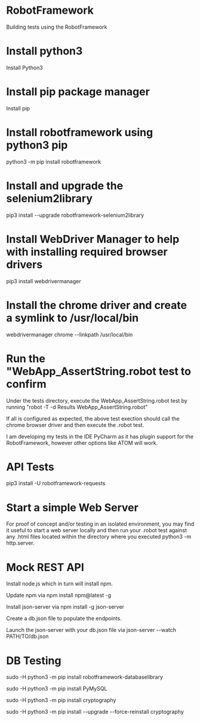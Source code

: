 # RobotFramework
Building tests using the RobotFramework

# Install python3
Install Python3
# Install pip package manager
Install pip
# Install robotframework using python3 pip
python3 -m pip install robotframework
# Install and upgrade the selenium2library
pip3 install --upgrade robotframework-selenium2library
# Install WebDriver Manager to help with installing required browser drivers
pip3 install webdrivermanager
# Install the chrome driver and create a symlink to /usr/local/bin
webdrivermanager chrome --linkpath /usr/local/bin
# Run the "WebApp_AssertString.robot test to confirm
Under the tests directory, execute the WebApp_AssertString.robot test by running "robot -T -d Results WebApp_AssertString.robot"

If all is configured as expected, the above test exection should call the chrome browser driver and then execute the .robot test.

I am developing my tests in the IDE PyCharm as it has plugin support for the RobotFramework, however other options like ATOM will work.

# API Tests
pip3 install -U robotframework-requests

# Start a simple Web Server
For proof of concept and/or testing in an isolated environment, you may find it useful to start a web server locally and then run your .robot test against any .html files located within the directory where you executed python3 -m http.server.

# Mock REST API
Install node.js which in turn will install npm.

Update npm via npm install npm@latest -g

Install json-server via npm install -g json-server

Create a db.json file to populate the endpoints.

Launch the json-server with your db.json file via json-server --watch PATH/TO/db.json

# DB Testing
sudo -H python3 -m pip install robotframework-databaselibrary

sudo -H python3 -m pip install PyMySQL 

sudo -H python3 -m pip install cryptography

sudo -H python3 -m pip install --upgrade  --force-reinstall cryptography
